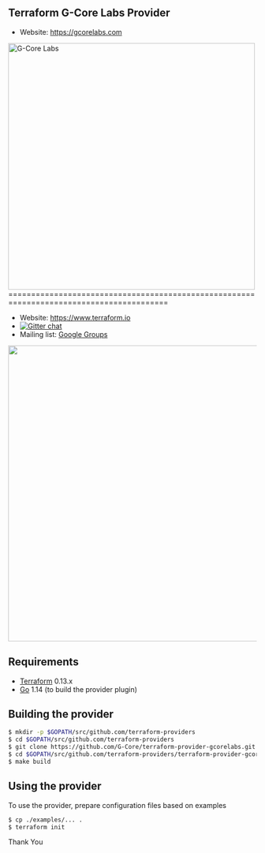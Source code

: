 Terraform G-Core Labs Provider
------------------------------
- Website: https://gcorelabs.com 

<img src="https://gcorelabs.com/img/logo.svg" data-src="https://gcorelabs.com/img/logo.svg" alt="G-Core Labs" width="500px" width="500px"> 
=========================================================================================

- Website: https://www.terraform.io
- [![Gitter chat](https://badges.gitter.im/hashicorp-terraform/Lobby.png)](https://gitter.im/hashicorp-terraform/Lobby)
- Mailing list: [Google Groups](http://groups.google.com/group/terraform-tool)

<img src="https://cdn.rawgit.com/hashicorp/terraform-website/master/content/source/assets/images/logo-hashicorp.svg" width="600px">

Requirements
------------

-	[Terraform](https://www.terraform.io/downloads.html) 0.13.x
-	[Go](https://golang.org/doc/install) 1.14 (to build the provider plugin)

Building the provider
---------------------
```sh
$ mkdir -p $GOPATH/src/github.com/terraform-providers
$ cd $GOPATH/src/github.com/terraform-providers
$ git clone https://github.com/G-Core/terraform-provider-gcorelabs.git
$ cd $GOPATH/src/github.com/terraform-providers/terraform-provider-gcorelabs
$ make build
```

Using the provider
------------------
To use the provider, prepare configuration files based on examples

```sh
$ cp ./examples/... .
$ terraform init
```

Thank You
